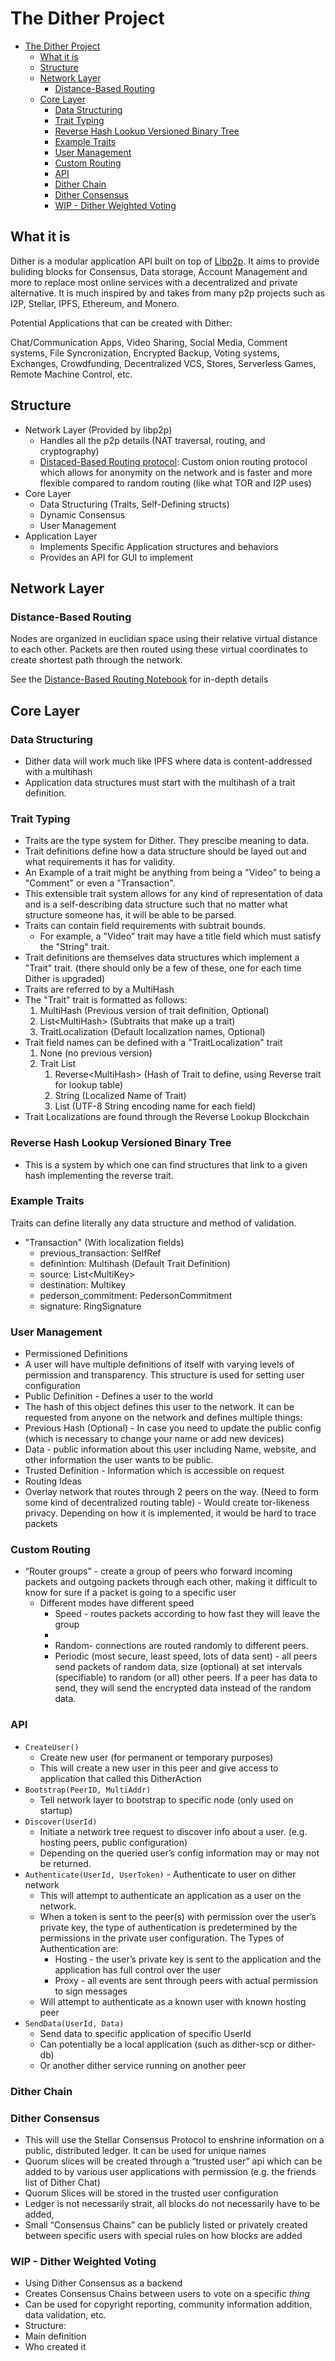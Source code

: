 # The Dither Project

- [The Dither Project](#the-dither-project)
  - [What it is](#what-it-is)
  - [Structure](#structure)
  - [Network Layer](#network-layer)
    - [Distance-Based Routing](#distance-based-routing)
  - [Core Layer](#core-layer)
    - [Data Structuring](#data-structuring)
    - [Trait Typing](#trait-typing)
    - [Reverse Hash Lookup Versioned Binary Tree](#reverse-hash-lookup-versioned-binary-tree)
    - [Example Traits](#example-traits)
    - [User Management](#user-management)
    - [Custom Routing](#custom-routing)
    - [API](#api)
    - [Dither Chain](#dither-chain)
    - [Dither Consensus](#dither-consensus)
    - [WIP - Dither Weighted Voting](#wip---dither-weighted-voting)

## What it is
Dither is a modular application API built on top of [Libp2p](https://github.com/libp2p/rust-libp2p). It aims to provide buliding blocks for Consensus, Data storage, Account Management and more to replace most online services with a decentralized and private alternative. It is much inspired by and takes from many p2p projects such as I2P, Stellar, IPFS, Ethereum, and Monero.

Potential Applications that can be created with Dither:

Chat/Communication Apps, Video Sharing, Social Media, Comment systems, File Syncronization, Encrypted Backup, Voting systems, Exchanges, Crowdfunding, Decentralized VCS, Stores, Serverless Games, Remote Machine Control, etc.

## Structure
 - Network Layer (Provided by libp2p)
   - Handles all the p2p details (NAT traversal, routing, and cryptography)
   - [Distaced-Based Routing protocol](https://github.com/libdither/dbr-sim): Custom onion routing protocol which allows for anonymity on the network and is faster and more flexible compared to random routing (like what TOR and I2P uses)
 - Core Layer
   - Data Structuring (Traits, Self-Defining structs)
   - Dynamic Consensus
   - User Management
 - Application Layer
   - Implements Specific Application structures and behaviors
   - Provides an API for GUI to implement

## Network Layer
### Distance-Based Routing
Nodes are organized in euclidian space using their relative virtual distance to each other. Packets are then routed using these virtual coordinates to create shortest path through the network.

See the [Distance-Based Routing Notebook](https://github.com/zyansheep/routing-research) for in-depth details

## Core Layer

### Data Structuring
 - Dither data will work much like IPFS where data is content-addressed with a multihash
 - Application data structures must start with the multihash of a trait definition.

### Trait Typing
 - Traits are the type system for Dither. They prescibe meaning to data.
 - Trait definitions define how a data structure should be layed out and what requirements it has for validity.
 - An Example of a trait might be anything from being a "Video" to being a "Comment" or even a "Transaction".
 - This extensible trait system allows for any kind of representation of data and is a self-describing data structure such that no matter what structure someone has, it will be able to be parsed.
 - Traits can contain field requirements with subtrait bounds.
   - For example, a "Video" trait may have a title field which must satisfy the "String" trait.
 - Trait definitions are themselves data structures which implement a "Trait" trait. (there should only be a few of these, one for each time Dither is upgraded)
 - Traits are referred to by a MultiHash
 - The "Trait" trait is formatted as follows:
   1. MultiHash (Previous version of trait definition, Optional)
   2. List\<MultiHash\> (Subtraits that make up a trait)
   3. TraitLocalization (Default localization names, Optional)
 - Trait field names can be defined with a "TraitLocalization" trait
   1. None (no previous version)
   2. Trait List
      1. Reverse\<MultiHash\> (Hash of Trait to define, using Reverse trait for lookup table)
      2. String (Localized Name of Trait)
      3. List<String> (UTF-8 String encoding name for each field)
 - Trait Localizations are found through the Reverse Lookup Blockchain

### Reverse Hash Lookup Versioned Binary Tree
 - This is a system by which one can find structures that link to a given hash implementing the reverse trait.

### Example Traits
Traits can define literally any data structure and method of validation.
 - "Transaction" (With localization fields)
   - previous_transaction: SelfRef
   - definintion: Multihash (Default Trait Definition)
   - source: List\<MultiKey\>
   - destination: Multikey
   - pederson_commitment: PedersonCommitment
   - signature: RingSignature

### User Management
- Permissioned Definitions
- A user will have multiple definitions of itself with varying levels of permission and transparency. This structure is used for setting user configuration
- Public Definition - Defines a user to the world
- The hash of this object defines this user to the network. It can be requested from anyone on the network and defines multiple things:
- Previous Hash (Optional) - In case you need to update the public config (which is necessary to change your name or add new devices)
- Data - public information about this user including Name, website, and other information the user wants to be public.
- Trusted Definition - Information which is accessible on request
- Routing Ideas
- Overlay network that routes through 2 peers on the way. (Need to form some kind of decentralized routing table) - Would create tor-likeness privacy. Depending on how it is implemented, it would be hard to trace packets

### Custom Routing
- “Router groups” - create a group of peers who forward incoming packets and outgoing packets through each other, making it difficult to know for sure if a packet is going to a specific user
  - Different modes have different speed
    - Speed - routes packets according to how fast they will leave the group
    - 
    - Random- connections are routed randomly to different peers.
    - Periodic (most secure, least speed, lots of data sent) - all peers send packets of random data, size (optional) at set intervals (specifiable) to random (or all) other peers. If a peer has data to send, they will send the encrypted data instead of the random data.

### API

- `CreateUser()`
  - Create new user (for permanent or temporary purposes)
  - This will create a new user in this peer and give access to application that called this DitherAction
- `Bootstrap(PeerID, MultiAddr)`
  - Tell network layer to bootstrap to specific node (only used on startup)
- `Discover(UserId)`
  - Initiate a network tree request to discover info about a user. (e.g. hosting peers, public configuration)
  - Depending on the queried user’s config information may or may not be returned.
- `Authenticate(UserId, UserToken)` - Authenticate to user on dither network
  - This will attempt to authenticate an application as a user on the network. 
  - When a token is sent to the peer(s) with permission over the user’s private key, the type of authentication is predetermined by the permissions in the private user configuration. The Types of Authentication are:
    - Hosting - the user’s private key is sent to the application and the application has full control over the user
    - Proxy - all events are sent through peers with actual permission to sign messages
  - Will attempt to authenticate as a known user with known hosting peer
- `SendData(UserId, Data)`
  - Send data to specific application of specific UserId
  - Can potentially be a local application (such as dither-scp or dither-db)
  - Or another dither service running on another peer

### Dither Chain


### Dither Consensus
- This will use the Stellar Consensus Protocol to enshrine information on a public, distributed ledger. It can be used for unique names
- Quorum slices will be created through a “trusted user” api which can be added to by various user applications with permission (e.g. the friends list of Dither Chat)
- Quorum Slices will be stored in the trusted user configuration
- Ledger is not necessarily strait, all blocks do not necessarily have to be added, 
- Small “Consensus Chains” can be publicly listed or privately created between specific users with special rules on how blocks are added

### WIP - Dither Weighted Voting
- Using Dither Consensus as a backend
- Creates Consensus Chains between users to vote on a specific *thing*
- Can be used for copyright reporting, community information addition, data validation, etc.
- Structure:
- Main definition
- Who created it

